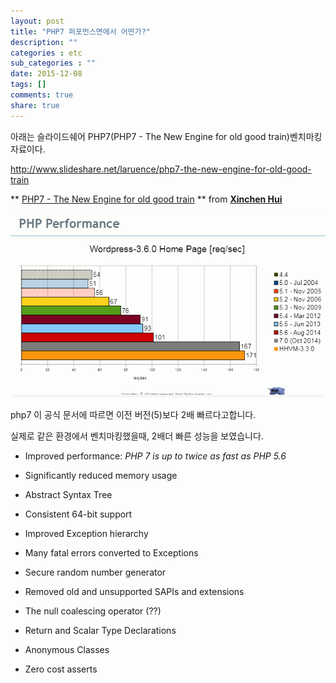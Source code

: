 ```yaml
---
layout: post
title: "PHP7 퍼포먼스면에서 어떤가?"
description: ""
categories : etc
sub_categories : ""
date: 2015-12-08
tags: []
comments: true
share: true
---
```


  

아래는 슬라이드쉐어 PHP7(PHP7 - The New Engine for old good train)벤치마킹 자료이다.

http://www.slideshare.net/laruence/php7-the-new-engine-for-old-good-train

  

  

** [PHP7 - The New Engine for old good train](//www.slideshare.net/laruence/php7-the-new-engine-for-old-good-train) ** from **[Xinchen Hui](//www.slideshare.net/laruence)**

  

  

  

![](/assets/images/posts/416/2543B8505666A9ED0431CA.PNG)

  

php7 이 공식 문서에 따르면 이전 버전(5)보다 2배 빠르다고합니다.

실제로 같은 환경에서 벤치마킹했을때, 2배더 빠른 성능을 보였습니다.

  * Improved performance: _PHP 7 is up to twice as fast as PHP 5.6_

  * Significantly reduced memory usage

  * Abstract Syntax Tree

  * Consistent 64-bit support

  * Improved Exception hierarchy

  * Many fatal errors converted to Exceptions

  * Secure random number generator

  * Removed old and unsupported SAPIs and extensions

  * The null coalescing operator (??)

  * Return and Scalar Type Declarations

  * Anonymous Classes

  * Zero cost asserts

  

  

  

